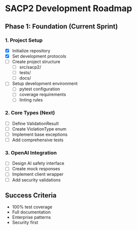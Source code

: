 # SACP2 Development Roadmap

## Phase 1: Foundation (Current Sprint)
### 1. Project Setup
- [x] Initialize repository
- [x] Set development protocols
- [ ] Create project structure
  - [ ] src/sacp2/
  - [ ] tests/
  - [ ] docs/
- [ ] Setup development environment
  - [ ] pytest configuration
  - [ ] coverage requirements
  - [ ] linting rules

### 2. Core Types (Next)
- [ ] Define ValidationResult
- [ ] Create ViolationType enum
- [ ] Implement base exceptions
- [ ] Add comprehensive tests

### 3. OpenAI Integration
- [ ] Design AI safety interface
- [ ] Create mock responses
- [ ] Implement client wrapper
- [ ] Add security validations

## Success Criteria
- 100% test coverage
- Full documentation
- Enterprise patterns
- Security first
